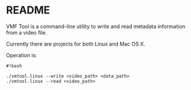 # README #

VMF Tool is a command-line utility to write and read metadata information from a video file.

Currently there are projects for both Linux and Mac OS X.

Operation is:

```
#!bash

./vmtool.linux --write <video_path> <data_path>
./vmtool.linux --read <video_path>
```